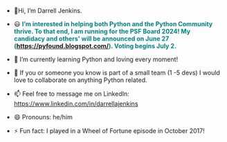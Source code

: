 - 🔬Hi, I’m Darrell Jenkins.
- 😃 **<span style="font-size: 14px; color: teal; front-weight: bold;">I’m interested in helping both Python and the Python Community thrive. To that end, I am running for the PSF Board 2024! My candidacy and others' will be announced on June 27 (https://pyfound.blogspot.com/). Voting begins July 2.</span>**

- 🌱 I’m currently learning Python and loving every moment!
- 💞️ If you or someone you know is part of a small team (1 -5 devs) I would love to collaborate on anything Python related.
- 📫 Feel free to message me on LinkedIn:  https://www.linkedin.com/in/darrellajenkins
- 😄 Pronouns: he/him
- ⚡ Fun fact: I played in a Wheel of Fortune episode in October 2017!

<!---
darrellajenkins/darrellajenkins is a ✨ special ✨ repository because its `README.md` (this file) appears on your GitHub profile.
You can click the Preview link to take a look at your changes.
--->
